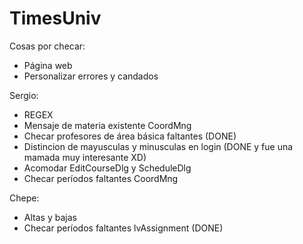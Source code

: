 ﻿TimesUniv
=========

Cosas por checar:
- Página web
- Personalizar errores y candados

Sergio:
- REGEX
- Mensaje de materia existente CoordMng
- Checar profesores de área básica faltantes (DONE)
- Distincion de mayusculas y minusculas en login (DONE y fue una mamada muy interesante XD)
- Acomodar EditCourseDlg y ScheduleDlg
- Checar períodos faltantes CoordMng

Chepe:
- Altas y bajas
- Checar períodos faltantes lvAssignment (DONE)